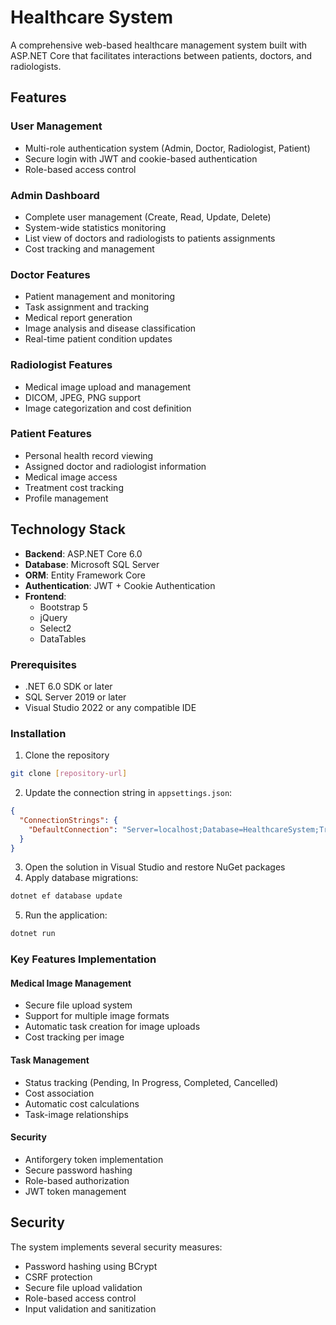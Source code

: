 # Healthcare System

A comprehensive web-based healthcare management system built with ASP.NET Core that facilitates interactions between patients, doctors, and radiologists.

## Features
### User Management
- Multi-role authentication system (Admin, Doctor, Radiologist, Patient)
- Secure login with JWT and cookie-based authentication
- Role-based access control
### Admin Dashboard
- Complete user management (Create, Read, Update, Delete)
- System-wide statistics monitoring
- List view of doctors and radiologists to patients assignments
- Cost tracking and management
### Doctor Features
- Patient management and monitoring
- Task assignment and tracking
- Medical report generation
- Image analysis and disease classification
- Real-time patient condition updates
### Radiologist Features
- Medical image upload and management
- DICOM, JPEG, PNG support
- Image categorization and cost definition
### Patient Features
- Personal health record viewing
- Assigned doctor and radiologist information
- Medical image access
- Treatment cost tracking
- Profile management

## Technology Stack
- **Backend**: ASP.NET Core 6.0
- **Database**: Microsoft SQL Server
- **ORM**: Entity Framework Core
- **Authentication**: JWT + Cookie Authentication
- **Frontend**: 
  - Bootstrap 5
  - jQuery
  - Select2
  - DataTables


### Prerequisites
- .NET 6.0 SDK or later
- SQL Server 2019 or later
- Visual Studio 2022 or any compatible IDE

### Installation
1. Clone the repository
```bash
git clone [repository-url]
```
2. Update the connection string in `appsettings.json`:
```json
{
  "ConnectionStrings": {
    "DefaultConnection": "Server=localhost;Database=HealthcareSystem;Trusted_Connection=True;TrustServerCertificate=True;"
  }
}
```
3. Open the solution in Visual Studio and restore NuGet packages
4. Apply database migrations:
```bash
dotnet ef database update
```
5. Run the application:
```bash
dotnet run
```

### Key Features Implementation
#### Medical Image Management
- Secure file upload system
- Support for multiple image formats
- Automatic task creation for image uploads
- Cost tracking per image
#### Task Management
- Status tracking (Pending, In Progress, Completed, Cancelled)
- Cost association
- Automatic cost calculations
- Task-image relationships
#### Security
- Antiforgery token implementation
- Secure password hashing
- Role-based authorization
- JWT token management

## Security
The system implements several security measures:
- Password hashing using BCrypt
- CSRF protection
- Secure file upload validation
- Role-based access control
- Input validation and sanitization
